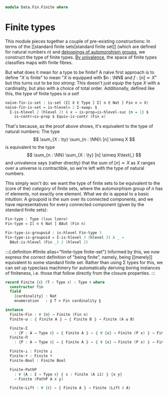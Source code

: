 <!--
```agda
open import 1Lab.Prelude

open import Algebra.Group.Homotopy.BAut

open import Data.Fin.Properties
open import Data.Fin.Closure
open import Data.Fin.Base
open import Data.Nat.Base
open import Data.Dec
open import Data.Sum
```
-->

```agda
module Data.Fin.Finite where
```

# Finite types

This module pieces together a couple of pre-existing constructions: In
terms of the [[standard finite sets|standard finite set]] (which are
defined for natural numbers $n$) and [deloopings of automorphism
groups], we construct the type of finite types. [By univalence], the
space of finite types classifies maps with finite fibres.

[deloopings of automorphism groups]: Algebra.Group.Homotopy.BAut.html
[By univalence]: 1Lab.Univalence.html#object-classifiers

But what does it mean for a type to be finite? A naïve first approach is
to define "$X$ is finite" to mean "$X$ is equipped with $n : \NN$ and $f
: [n] \simeq X$" but this turns out to be _too strong_: This doesn't
just equip the type $X$ with a cardinality, but also with a choice of
total order. Additionally, defined like this, the type of finite types
_is a set_!

```agda
naïve-fin-is-set : is-set (Σ[ X ∈ Type ] Σ[ n ∈ Nat ] Fin n ≃ X)
naïve-fin-is-set = is-hlevel≃ 2 Σ-swap₂ $
  Σ-is-hlevel 2 (hlevel 2) λ x → is-prop→is-hlevel-suc {n = 1} $
    is-contr→is-prop $ Equiv-is-contr (Fin x)
```

That's because, as the proof above shows, it's equivalent to the type of
natural numbers: The type
$$
\sum_{X : \ty} \sum_{n : \NN}\ [n] \simeq X
$$
is equivalent to the type
$$
\sum_{n : \NN} \sum_{X : \ty} [n] \simeq X\text{,}
$$
and univalence says (rather directly) that the sum of $[n] \simeq X$ as
$X$ ranges over a universe is contractible, so we're left with the type
of natural numbers.

This simply won't do: we want the type of finite sets to be equivalent
to the (core of the) _category_ of finite sets, where the automorphism
group of $n$ has $n!$ elements, not exactly one element. What we do is
appeal to a basic intuition: A groupoid is the sum over its connected
components, and we have representatives for every connected component
(given by the standard finite sets):

```agda
Fin-type : Type (lsuc lzero)
Fin-type = Σ[ n ∈ Nat ] BAut (Fin n)

Fin-type-is-groupoid : is-hlevel Fin-type 3
Fin-type-is-groupoid = Σ-is-hlevel 3 (hlevel 3) λ _ →
  BAut-is-hlevel (Fin _) 2 (hlevel 2)
```

:::{.definition #finite alias="finite-type finite-set"}
Informed by this, we now express the correct definition of "being
finite", namely, being [[merely]] equivalent to some standard finite
set.  Rather than using Σ types for this, we can set up typeclass
machinery for automatically deriving boring instances of finiteness,
i.e. those that follow directly from the closure properties.
:::

```agda
record Finite {ℓ} (T : Type ℓ) : Type ℓ where
  constructor fin
  field
    {cardinality} : Nat
    enumeration   : ∥ T ≃ Fin cardinality ∥
```

<!--
```agda
  Finite→is-set : is-set T
  Finite→is-set =
    ∥-∥-rec (is-hlevel-is-prop 2) (λ e → is-hlevel≃ 2 e (hlevel 2)) enumeration

  instance
    Finite→H-Level : H-Level T 2
    Finite→H-Level = basic-instance 2 Finite→is-set

open Finite ⦃ ... ⦄ using (cardinality; enumeration) public
open Finite using (Finite→is-set) public

instance
  H-Level-Finite : ∀ {ℓ} {A : Type ℓ} {n : Nat} → H-Level (Finite A) (suc n)
  H-Level-Finite = prop-instance {T = Finite _} λ where
    x y i .Finite.cardinality → ∥-∥-proj
      ⦇ Fin-injective (⦇ ⦇ x .enumeration e⁻¹ ⦈ ∙e y .enumeration ⦈) ⦈
      i
    x y i .Finite.enumeration → is-prop→pathp
      {B = λ i → ∥ _ ≃ Fin (∥-∥-proj ⦇ Fin-injective (⦇ ⦇ x .enumeration e⁻¹ ⦈ ∙e y .enumeration ⦈) ⦈ i) ∥}
      (λ _ → squash)
      (x .enumeration) (y .enumeration) i

Finite→Discrete : ∀ {ℓ} {A : Type ℓ} → ⦃ Finite A ⦄ → Discrete A
Finite→Discrete {A = A} ⦃ f ⦄ x y = ∥-∥-rec! go (f .enumeration) where
  open Finite f using (Finite→H-Level)
  go : A ≃ Fin (f .cardinality) → Dec (x ≡ y)
  go e with Discrete-Fin (Equiv.to e x) (Equiv.to e y)
  ... | yes p = yes (Equiv.injective e p)
  ... | no ¬p = no λ p → ¬p (ap (e .fst) p)

Dec→Finite : ∀ {ℓ} {A : Type ℓ} → is-prop A → Dec A → Finite A
Dec→Finite ap d with d
... | yes p = fin (inc (is-contr→≃ (is-prop∙→is-contr ap p) Finite-one-is-contr))
... | no ¬p = fin (inc (is-empty→≃⊥ ¬p ∙e Finite-zero-is-initial e⁻¹))

Discrete→Finite≡ : ∀ {ℓ} {A : Type ℓ} → Discrete A → {x y : A} → Finite (x ≡ y)
Discrete→Finite≡ d = Dec→Finite (Discrete→is-set d _ _) (d _ _)

Finite-choice
  : ∀ {ℓ ℓ′} {A : Type ℓ} {B : A → Type ℓ′}
  → ⦃ Finite A ⦄
  → (∀ x → ∥ B x ∥) → ∥ (∀ x → B x) ∥
Finite-choice {B = B} ⦃ fin {sz} e ⦄ k = do
  e ← e
  choose ← finite-choice sz λ x → k (equiv→inverse (e .snd) x)
  pure $ λ x → subst B (equiv→unit (e .snd) x) (choose (e .fst x))

Finite-≃ : ∀ {ℓ ℓ′} {A : Type ℓ} {B : Type ℓ′} → ⦃ Finite A ⦄ → A ≃ B → Finite B
Finite-≃ ⦃ fin {n} e ⦄ e′ = fin (∥-∥-map (e′ e⁻¹ ∙e_) e)

private variable
  ℓ : Level
  A B : Type ℓ
  P Q : A → Type ℓ
```
-->

```agda
instance
  Finite-Fin : ∀ {n} → Finite (Fin n)
  Finite-⊎ : ⦃ Finite A ⦄ → ⦃ Finite B ⦄ → Finite (A ⊎ B)

  Finite-Σ
    : {P : A → Type ℓ} → ⦃ Finite A ⦄ → ⦃ ∀ {x} → Finite (P x) ⦄ → Finite (Σ A P)
  Finite-Π
    : {P : A → Type ℓ} → ⦃ Finite A ⦄ → ⦃ ∀ {x} → Finite (P x) ⦄ → Finite (∀ x → P x)

  Finite-⊥ : Finite ⊥
  Finite-⊤ : Finite ⊤
  Finite-Bool : Finite Bool

  Finite-PathP
    : ∀ {A : I → Type ℓ} ⦃ s : Finite (A i1) ⦄ {x y}
    → Finite (PathP A x y)

  Finite-Lift : ∀ {ℓ} → ⦃ Finite A ⦄ → Finite (Lift ℓ A)
```

<!--
```agda
private
  finite-pi-fin
    : ∀ {ℓ′} n {B : Fin n → Type ℓ′}
    → (∀ x → Finite (B x))
    → Finite ((x : Fin n) → B x)
  finite-pi-fin zero fam = fin {cardinality = 1} $ pure $ Iso→Equiv λ where
    .fst x → fzero
    .snd .is-iso.inv x ()
    .snd .is-iso.rinv fzero → refl
    .snd .is-iso.linv x → funext λ { () }

  finite-pi-fin (suc sz) {B} fam = ∥-∥-proj $ do
    e ← finite-choice (suc sz) λ x → fam x .enumeration
    let rest = finite-pi-fin sz (λ x → fam (fsuc x))
    cont ← rest .Finite.enumeration
    let
      work = Fin-suc-universal {n = sz} {A = B}
        ∙e Σ-ap (e fzero) (λ x → cont)
        ∙e Finite-sum λ _ → rest .Finite.cardinality
    pure $ fin $ pure work

Finite-Fin = fin (inc (_ , id-equiv))

Finite-⊎ {A = A} {B = B} = fin $ do
  aeq ← enumeration {T = A}
  beq ← enumeration {T = B}
  pure (⊎-ap aeq beq ∙e Finite-coproduct)

Finite-Π {A = A} {P = P} ⦃ fin {sz} en ⦄ ⦃ fam ⦄ = ∥-∥-proj $ do
  eqv ← en
  let count = finite-pi-fin sz λ x → fam {equiv→inverse (eqv .snd) x}
  eqv′ ← count .Finite.enumeration
  pure $ fin $ pure $ Π-dom≃ (eqv e⁻¹) ∙e eqv′

Finite-Σ {A = A} {P = P} ⦃ afin ⦄ ⦃ fam ⦄ = ∥-∥-proj $ do
  aeq ← afin .Finite.enumeration
  let
    module aeq = Equiv aeq
    bc : (x : Fin (afin .Finite.cardinality)) → Nat
    bc x = fam {aeq.from x} .Finite.cardinality

    fs : (Σ _ λ x → Fin (bc x)) ≃ Fin (sum (afin .Finite.cardinality) bc)
    fs = Finite-sum bc
    work = do
      t ← Finite-choice λ x → fam {x} .Finite.enumeration
      pure $ Σ-ap aeq λ x → t x
          ∙e (_ , cast-is-equiv (ap (λ e → fam {e} .cardinality)
                    (sym (aeq.η x))))
  pure $ fin ⦇ work ∙e pure fs ⦈

Finite-⊥ = fin (inc (Finite-zero-is-initial e⁻¹))
Finite-⊤ = fin (inc (is-contr→≃⊤ Finite-one-is-contr e⁻¹))
Finite-Bool = fin (inc (Iso→Equiv enum)) where
  enum : Iso Bool (Fin 2)
  enum .fst false = 0
  enum .fst true = 1
  enum .snd .is-iso.inv fzero = false
  enum .snd .is-iso.inv (fsuc fzero) = true
  enum .snd .is-iso.rinv fzero = refl
  enum .snd .is-iso.rinv (fsuc fzero) = refl
  enum .snd .is-iso.linv true = refl
  enum .snd .is-iso.linv false = refl

Finite-PathP = subst Finite (sym (PathP≡Path _ _ _)) (Discrete→Finite≡ Finite→Discrete)

Finite-Lift = Finite-≃ (Lift-≃ e⁻¹)
```
-->

